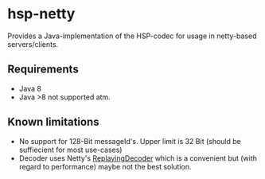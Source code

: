 # hsp-netty
Provides a Java-implementation of the HSP-codec for usage in netty-based servers/clients.

## Requirements
- Java 8
- Java >8 not supported atm.

## Known limitations
- No support for 128-Bit messageId's. Upper limit is 32 Bit (should be suffiecient for most use-cases)
- Decoder uses Netty's [ReplayingDecoder](https://github.com/netty/netty/blob/4.1/codec/src/main/java/io/netty/handler/codec/ReplayingDecoder.java) which is a convenient but (with regard to performance) maybe not the best solution.